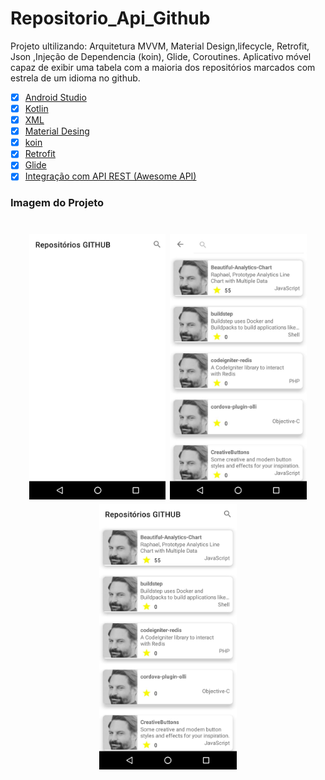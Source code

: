 # Repositorio_Api_Github
Projeto ultilizando:  Arquitetura MVVM, Material Design,lifecycle, Retrofit,  Json ,Injeção de Dependencia (koin), Glide, Coroutines.
Aplicativo móvel capaz de exibir uma tabela com a maioria dos repositórios marcados com estrela de um idioma no github.

 - [x] [Android Studio](https://developer.android.com/studio?hl=pt&gclsrc=aw.ds&gclid=Cj0KCQiAk4aOBhCTARIsAFWFP9GJFuME6UxG4cgkUFzeBFgfa0b1XHhdBN9EPVe4G0To3rPTH6PDaw8aAr80EALw_wcB)
- [x] [Kotlin](https://developer.android.com/kotlin?hl=pt&gclsrc=aw.ds&gclid=Cj0KCQiAk4aOBhCTARIsAFWFP9EYXeWC3amRzUtIkC9bwzgZbb4IUHqbp6vk8MgYOZ--DXlN1S484cUaAtvfEALw_wcB)
- [x] [XML](https://developer.android.com/guide/topics/manifest/manifest-intro?gclsrc=aw.ds&gclid=Cj0KCQiAk4aOBhCTARIsAFWFP9GgxOFGyEUBS_kUYd_6Zq1mPFL0iYbW588UovfFmujkYNoX7RrAolcaAj6fEALw_wcB)
- [x] [Material Desing](https://material.io/design)
- [x] [koin](https://medium.com/collabcode/inje%C3%A7%C3%A3o-de-depend%C3%AAncia-no-kotlin-com-koin-4d093f80cb63)
 - [x] [Retrofit](https://square.github.io/retrofit/)
- [x] [Glide](https://github.com/bumptech/glide)
- [x] [Integração com API REST (Awesome API)](https://docs.awesomeapi.com.br/)

<h3>Imagem do Projeto</h3>

<h1 align="center">
   <img src="https://github.com/wesleyorrr/Listagem-de-reposit-rio/blob/master/app/repo3.jpg" height="425" />
   <img src="https://github.com/wesleyorrr/Listagem-de-reposit-rio/blob/master/app/repo2.jpg" height="425" />
	 <img src="https://github.com/wesleyorrr/Listagem-de-reposit-rio/blob/master/app/repo.jpg" height="425" />

</h1>
